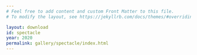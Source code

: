 ```yaml
---
# Feel free to add content and custom Front Matter to this file.
# To modify the layout, see https://jekyllrb.com/docs/themes/#overriding-theme-defaults

layout: download
id: spectacle
year: 2020
permalink: gallery/spectacle/index.html
---
```

